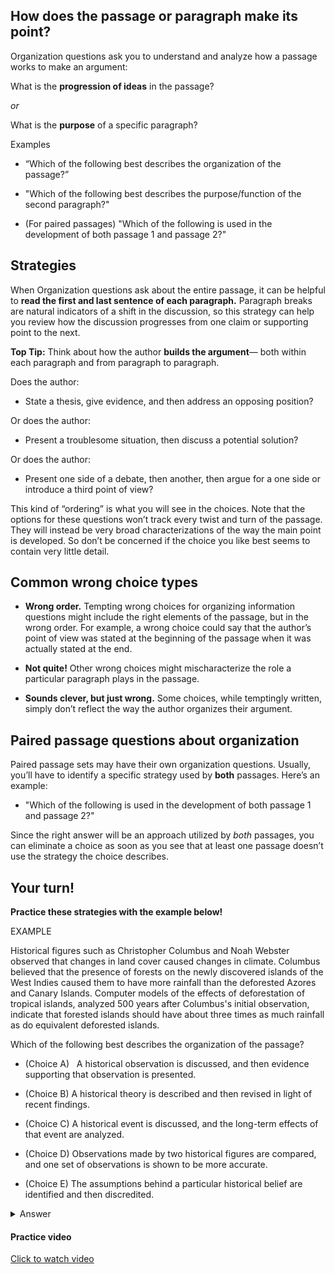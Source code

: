 ## How does the passage or paragraph make its point?

Organization questions ask you to understand and analyze how a passage works to make an argument:

What is the **progression of ideas** in the passage?

*or*

What is the **purpose** of a specific paragraph?

Examples

- “Which of the following best describes the organization of the passage?”

- "Which of the following best describes the purpose/function of the second paragraph?"

- (For paired passages) "Which of the following is used in the development of both passage 1 and passage 2?"



## Strategies

When Organization questions ask about the entire passage, it can be helpful to **read the first and last sentence of each paragraph.** Paragraph breaks are natural indicators of a shift in the discussion, so this strategy can help you review how the discussion progresses from one claim or supporting point to the next.

**Top Tip:** Think about how the author **builds the argument**— both within each paragraph and from paragraph to paragraph.

Does the author:

- State a thesis, give evidence, and then address an opposing position?

Or does the author:

- Present a troublesome situation, then discuss a potential solution?

Or does the author:

- Present one side of a debate, then another, then argue for a one side or introduce a third point of view?

This kind of “ordering” is what you will see in the choices. Note that the options for these questions won’t track every twist and turn of the passage. They will instead be very broad characterizations of the way the main point is developed. So don’t be concerned if the choice you like best seems to contain very little detail. 



## Common wrong choice types

- **Wrong order.** Tempting wrong choices for organizing information questions might include the right elements of the passage, but in the wrong order. For example, a wrong choice could say that the author’s point of view was stated at the beginning of the passage when it was actually stated at the end.

- **Not quite!** Other wrong choices might mischaracterize the role a particular paragraph plays in the passage.

- **Sounds clever, but just wrong.** Some choices, while temptingly written, simply don’t reflect the way the author organizes their argument.

## 

## Paired passage questions about organization

Paired passage sets may have their own organization questions. Usually, you’ll have to identify a specific strategy used by **both** passages. Here’s an example:

- "Which of the following is used in the development of both passage 1 and passage 2?"

Since the right answer will be an approach utilized by *both* passages, you can eliminate a choice as soon as you see that at least one passage doesn’t use the strategy the choice describes.



## Your turn!

**Practice these strategies with the example below!**

EXAMPLE

Historical figures such as Christopher Columbus and Noah Webster observed that changes in land cover caused changes in climate. Columbus believed that the presence of forests on the newly discovered islands of the West Indies caused them to have more rainfall than the deforested Azores and Canary Islands. Computer models of the effects of deforestation of tropical islands, analyzed 500 years after Columbus's initial observation, indicate that forested islands should have about three times as much rainfall as do equivalent deforested islands.

Which of the following best describes the organization of the passage?



- (Choice A)   A historical observation is discussed, and then evidence supporting that observation is presented.

- (Choice B)   A historical theory is described and then revised in light of recent findings.

- (Choice C)   A historical event is discussed, and the long-term effects of that event are analyzed. 

- (Choice D)   Observations made by two historical figures are compared, and one set of observations is shown to be more accurate.

- (Choice E)   The assumptions behind a particular historical belief are identified and then discredited.
  
<details>
  <summary>Answer</summary>
  The correct answer is A

  Explain in detail 

- Choice A: This is the best choice. "A historical observation is discussed" summarizes the first two sentences of the passage. The final sentence of the passage provides evidence supporting Columbus's theory. The final sentence of the passage states that evidence produced by computer models supported Columbus's claim 500 years after he made it.
- Choice B: This isn't the organization of the passage. Nothing in the passage suggests that a theory has been changed in light of recent findings.
- Choice C: This isn't the organization of the passage; the passage provides no analysis of the long-term effects of a historical event.
- Choice D: This conflicts with the passage. Columbus and Webster have common observations; there is no discussion in the passage of one view being more accurate than the other.
- Choice E: This isn't the organization of the passage. Nothing in the passage suggests that a belief has been discredited.

</details>

#### Practice video

[Click to watch video](./videos/04-organization.mp4)
